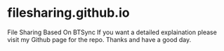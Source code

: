 filesharing.github.io
=====================

File Sharing Based On BTSync
If you want a detailed explaination please visit my Github page for the repo.
Thanks and have a good day. 
